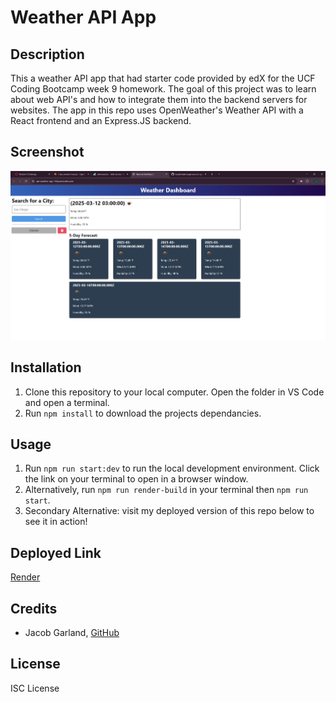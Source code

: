 # Weather API App

## Description

This a weather API app that had starter code provided by edX for the UCF Coding Bootcamp week 9 homework. The goal of this project was to learn
about web API's and how to integrate them into the backend servers for websites. The app in this repo uses OpenWeather's Weather API with a React
frontend and an Express.JS backend.

## Screenshot

![Screenshot](./client/public/Screenshot%202025-03-11%20223634.png)

## Installation

1. Clone this repository to your local computer. Open the folder in VS Code and open a terminal.
2. Run `npm install` to download the projects dependancies.

## Usage

1. Run `npm run start:dev` to run the local development environment. Click the link on your terminal to open in a browser window.
2. Alternatively, run `npm run render-build` in your terminal then `npm run start`.
3. Secondary Alternative: visit my deployed version of this repo below to see it in action!

## Deployed Link

[Render](https://api-weather-app-1i2q.onrender.com)

## Credits

- Jacob Garland, [GitHub](https://github.com/Jacob-Garland)

## License

ISC License
